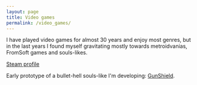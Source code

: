 ```yaml
---
layout: page
title: Video games
permalink: /video_games/
---
```


I have played video games for almost 30 years and enjoy most genres, but in the last years I found myself gravitating mostly towards metroidvanias, FromSoft games and souls-likes.

[Steam profile](https://steamcommunity.com/profiles/76561198134226716/)

Early prototype of a bullet-hell souls-like I'm developing: [GunShield](https://golemist.itch.io/gunshield).


